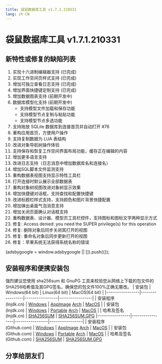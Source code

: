 ```yaml
---
title: 袋鼠数据库工具 v1.7.1.210331
lang: zh-CN
---
```


# 袋鼠数据库工具 v1.7.1.210331

## 新特性或修复的缺陷列表
1. 实现十六进制编辑器支持 (已完成)
2. 实现工作空间页样式支持 (已完成)
3. 增加可独立查看日志支持 (已完成)
4. 增加界面快捷键定制支持 (已完成)
5. 增加数据图表支持 (前期开发中)
6. 数据库模型化支持 (前期开发中)
   - 支持模型文件加载和保存功能
   - 支持模型节点复制与粘贴功能
   - 支持模型节点多选功能
7. 支持拖放 SQLite 数据库到连接首页并自动打开 #76
8. 重构应用首页，方便用户操作
9. 支持复制数据为 LUA 表结构
10. 改进对象导航树操作体验
11. 支持保存和恢复工作空间界面布局功能，缓存正在编辑的内容
12. 增加更多语言支持
13. 改进日志支持（日志消息中增加数据库名和连接名）
14. 增加SQL脚本文件监测支持
15. 重构数据表视图支持显示特性工具栏
16. 打开连接时默认展示全部数据表
17. 重构对象树视图改进对象树显示效果
18. 增加快捷键对话框，支持查找和配置快捷键
19. 改进标题栏样式支持，支持颜色和图片背景快捷配置
20. 增加弹出桌面气泡消息支持
21. 增加关闭页面确认对话框支持
22. 重构数据表、设计器、模型页工具栏控件，支持图标和图标文字两种显示方式
23. 修复: Access denied: you need the SUPER privilege(s) for this operation
24. 修复: 删除对象后同步关闭其打开的视图
25. 修复: 重命名对象后同步更新打开的视图
26. 修复：苹果系统无法获得系统名称的错误


<div>
    <script2 type="text/javascript" async="true" src="https://pagead2.googlesyndication.com/pagead/js/adsbygoogle.js" />
    <ins class="adsbygoogle"
        style="display:block; text-align:center;"
        data-ad-layout="in-article"
        data-ad-format="fluid"
        data-ad-client="ca-pub-3975819313740938"
        data-ad-slot="6760827895"></ins>
    <script2 type="text/javascript">
        (adsbygoogle = window.adsbygoogle || []).push({});
    </script2>
</div>


## 安装程序和便携安装包
强烈建议您使用 sha256sum 和 GnuPG 工具来校验您从网络上下载的包文件的SHA256哈希值及其GPG签名，确保您的包文件100%正确无篡改。
| 安装包          | Windows(64 bit) | Linux(64 bit)   | MacOS(64 bit)   |
|-----------------|-----------------|-----------------|-----------------|
| 安装程序<br/>(Injdk.cn) | [Windows](https://d4.injdk.cn/dbkangaroo/v1.7.1.210331/kangaroo-1.7.1.210331-AMD64.exe) | [AppImage](https://d4.injdk.cn/dbkangaroo/v1.7.1.210331/Kangaroo-1.7.1.210331-x86_64.AppImage) [Arch](https://d4.injdk.cn/dbkangaroo/v1.7.1.210331/kangaroo-1.7.1.210331-1-x86_64.pkg.tar.xz) | [MacOS](https://d4.injdk.cn/dbkangaroo/kangaroo/releases/download/v1.7.1.210331/kangaroo-1.7.1.210331-macos.dmg) |
| 安装包<br/>(Injdk.cn)  | [Windows](https://d4.injdk.cn/dbkangaroo/v1.7.1.210331/kangaroo-1.7.1.210331-AMD64.7z) | [Portable](https://d4.injdk.cn/dbkangaroo/v1.7.1.210331/kangaroo-1.7.1.210331-portable-x86_64.tar.gz) [Arch](https://d4.injdk.cn/dbkangaroo/v1.7.1.210331/kangaroo-1.7.1.210331-arch.tar.gz) | [MacOS](https://d4.injdk.cn/dbkangaroo/kangaroo/releases/download/v1.7.1.210331/kangaroo-1.7.1.210331-macos.tar.gz) |
| 哈希及签名<br/>(Injdk.cn) | [SHA256SUM](https://d4.injdk.cn/dbkangaroo/v1.7.1.210331/kangaroo-1.7.1.210331.sha256sum) | [SHA256SUM.GPG](https://d4.injdk.cn/dbkangaroo/v1.7.1.210331/kangaroo-1.7.1.210331.sha256sum.asc)
|-----------------|-----------------|-----------------|-----------------|
| 安装程序<br/>(Github.com) | [Windows](https://github.com/dbkangaroo/kangaroo/releases/download/v1.7.1.210331/kangaroo-1.7.1.210331-AMD64.exe) | [AppImage](https://github.com/dbkangaroo/kangaroo/releases/download/v1.7.1.210331/Kangaroo-1.7.1.210331-x86_64.AppImage) [Arch](https://github.com/dbkangaroo/kangaroo/releases/download/v1.7.1.210331/kangaroo-1.7.1.210331-1-x86_64.pkg.tar.xz) | [MacOS](https://github.com/dbkangaroo/kangaroo/releases/download/v1.7.1.210331/kangaroo-1.7.1.210331-macos.dmg) |
| 安装包<br/>(Github.com)  | [Windows](https://github.com/dbkangaroo/kangaroo/releases/download/v1.7.1.210331/kangaroo-1.7.1.210331-AMD64.7z) | [Portable](https://github.com/dbkangaroo/kangaroo/releases/download/v1.7.1.210331/kangaroo-1.7.1.210331-portable-x86_64.tar.gz) [Arch](https://github.com/dbkangaroo/kangaroo/releases/download/v1.7.1.210331/kangaroo-1.7.1.210331-arch.tar.gz) | [MacOS](https://github.com/dbkangaroo/kangaroo/releases/download/v1.7.1.210331/kangaroo-1.7.1.210331-macos.tar.gz) |
| 哈希及签名<br/>(Github.com) | [SHA256SUM](https://github.com/dbkangaroo/kangaroo/releases/download/v1.7.1.210331/kangaroo-1.7.1.210331.sha256sum) | [SHA256SUM.GPG](https://github.com/dbkangaroo/kangaroo/releases/download/v1.7.1.210331/kangaroo-1.7.1.210331.sha256sum.asc)

## 分享给朋友们
<social-share :networks="['qq', 'weibo', 'douban', 'facebook', 'twitter', 'telegram', 'line', 'skype', 'linkedin']" />